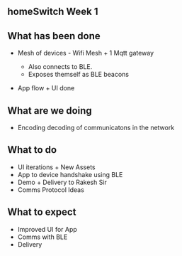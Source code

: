 ## homeSwitch Week 1

## What has been done
- Mesh of devices - Wifi Mesh + 1 Mqtt gateway
    - Also connects to BLE.
    - Exposes themself as BLE beacons

- App flow + UI done



## What are we doing
- Encoding decoding of communicatons in the network


## What to do
- UI iterations + New Assets
- App to device handshake using BLE
- Demo + Delivery to Rakesh Sir
- Comms Protocol Ideas

## What to expect
- Improved UI for App
- Comms with BLE
- Delivery
